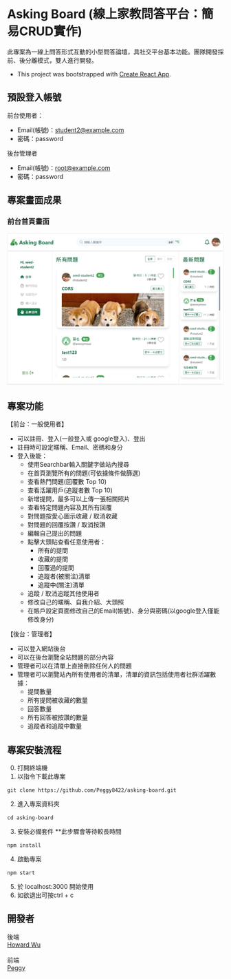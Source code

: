 # Asking Board (線上家教問答平台：簡易CRUD實作)

此專案為一線上問答形式互動的小型問答論壇，具社交平台基本功能。團隊開發採前、後分離模式，雙人進行開發。

* This project was bootstrapped with [Create React App](https://github.com/facebook/create-react-app).

## 預設登入帳號

前台使用者：
* Email(帳號)：student2@example.com
* 密碼：password

後台管理者
* Email(帳號)：root@example.com
* 密碼：password

## 專案畫面成果

### 前台首頁畫面
![image](./public/asking-board-ta.jpg)

## 專案功能

【前台：一般使用者】
* 可以註冊、登入(一般登入或 google登入)、登出  
* 註冊時可設定暱稱、Email、密碼和身分  
* 登入後能：
  * 使用Searchbar輸入關鍵字做站內搜尋
  * 在首頁瀏覽所有的問題(可依據條件做篩選)
  * 查看熱門問題(回覆數 Top 10)
  * 查看活躍用戶(追蹤者數 Top 10)
  * 新增提問，最多可以上傳一張相關照片
  * 查看特定問題內容及其所有回覆
  * 對問題按愛心圖示收藏 / 取消收藏
  * 對問題的回覆按讚 / 取消按讚
  * 編輯自己提出的問題
  * 點擊大頭貼查看任意使用者：
    * 所有的提問
    * 收藏的提問
    * 回覆過的提問
    * 追蹤者(被關注)清單
    * 追蹤中(關注)清單
  * 追蹤 / 取消追蹤其他使用者
  * 修改自己的暱稱、自我介紹、大頭照
  * 在帳戶設定頁面修改自己的Email(帳號)、身分與密碼(以google登入僅能修改身分) 
  
【後台：管理者】
* 可以登入網站後台
* 可以在後台瀏覽全站問題的部分內容
* 管理者可以在清單上直接刪除任何人的問題
* 管理者可以瀏覽站內所有使用者的清單，清單的資訊包括使用者社群活躍數據：  
  * 提問數量
  * 所有提問被收藏的數量
  * 回答數量
  * 所有回答被按讚的數量
  * 追蹤者和追蹤中數量

## 專案安裝流程
0. 打開終端機
1. 以指令下載此專案 
  ```
  git clone https://github.com/Peggy8422/asking-board.git
  ```
2. 進入專案資料夾
  ```
  cd asking-board
  ```
3. 安裝必備套件 **此步驟會等待較長時間
  ```
  npm install 
  ```
4. 啟動專案 
  ```
  npm start
  ```
5. 於 localhost:3000 開始使用
6. 如欲退出可按ctrl + c

## 開發者
後端 <br>
[Howard Wu](https://github.com/HowardWu5566) <br>
<br>
前端 <br>
[Peggy](https://github.com/Peggy8422) <br>



